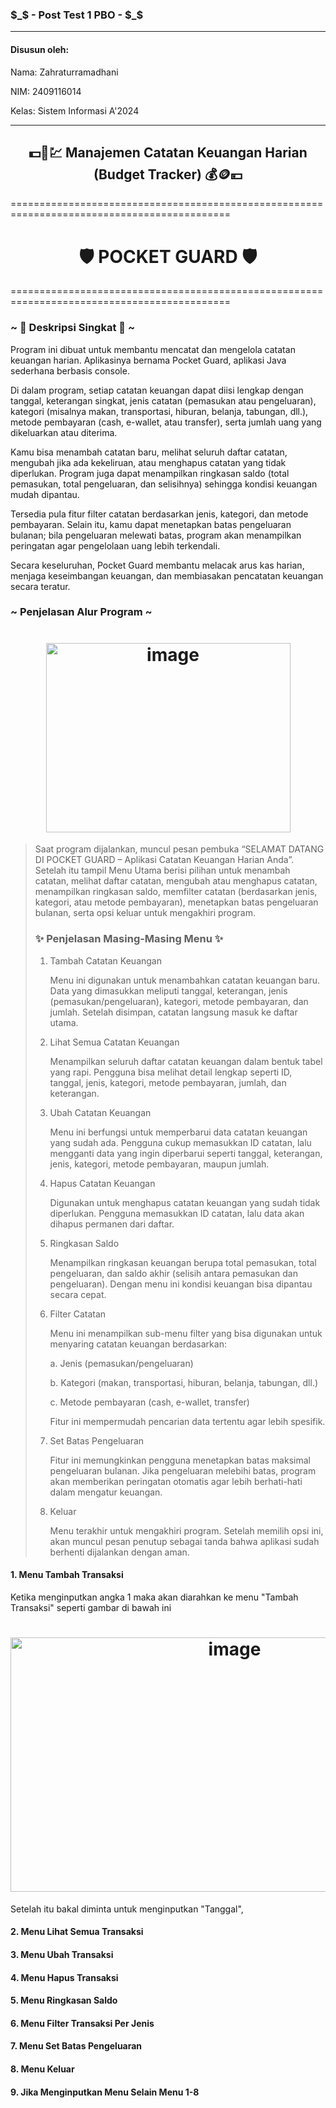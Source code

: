 ### $_$ - Post Test 1 PBO - $_$
--------------------------------------------------------------------------------------------

#### Disusun oleh:

Nama: Zahraturramadhani

NIM: 2409116014

Kelas: Sistem Informasi A'2024

--------------------------------------------------------------------------------------------


<h2 align="center">💵💸💹 Manajemen Catatan Keuangan Harian (Budget Tracker) 💰🪙💴 </h2> 

============================================================================================
<h1 align="center">🛡️ POCKET GUARD 🛡️</h1>
============================================================================================

### ~ 📗 Deskripsi Singkat 📒  ~

Program ini dibuat untuk membantu mencatat dan mengelola catatan keuangan harian. Aplikasinya bernama Pocket Guard, aplikasi Java sederhana berbasis console.

Di dalam program, setiap catatan keuangan dapat diisi lengkap dengan tanggal, keterangan singkat, jenis catatan (pemasukan atau pengeluaran), kategori (misalnya makan, transportasi, hiburan, belanja, tabungan, dll.), metode pembayaran (cash, e-wallet, atau transfer), serta jumlah uang yang dikeluarkan atau diterima.

Kamu bisa menambah catatan baru, melihat seluruh daftar catatan, mengubah jika ada kekeliruan, atau menghapus catatan yang tidak diperlukan. Program juga dapat menampilkan ringkasan saldo (total pemasukan, total pengeluaran, dan selisihnya) sehingga kondisi keuangan mudah dipantau.

Tersedia pula fitur filter catatan berdasarkan jenis, kategori, dan metode pembayaran. Selain itu, kamu dapat menetapkan batas pengeluaran bulanan; bila pengeluaran melewati batas, program akan menampilkan peringatan agar pengelolaan uang lebih terkendali.

Secara keseluruhan, Pocket Guard membantu melacak arus kas harian, menjaga keseimbangan keuangan, dan membiasakan pencatatan keuangan secara teratur.

### ~ Penjelasan Alur Program  ~

<h1 align="center"><img width="391" height="303" alt="image" src="https://github.com/user-attachments/assets/aeb399a5-d4d6-4c3a-81ed-1a519dbf823e" /></h1>

> Saat program dijalankan, muncul pesan pembuka “SELAMAT DATANG DI POCKET GUARD – Aplikasi Catatan Keuangan Harian Anda”. Setelah itu tampil Menu Utama berisi pilihan untuk menambah catatan, melihat daftar catatan, mengubah atau menghapus catatan, menampilkan ringkasan saldo, memfilter catatan (berdasarkan jenis, kategori, atau metode pembayaran), menetapkan batas pengeluaran bulanan, serta opsi keluar untuk mengakhiri program.
> ### ✨ Penjelasan Masing-Masing Menu ✨
> 1. Tambah Catatan Keuangan
>    
>    Menu ini digunakan untuk menambahkan catatan keuangan baru. Data yang dimasukkan meliputi tanggal, keterangan, jenis (pemasukan/pengeluaran), kategori, metode
>    pembayaran, dan jumlah. Setelah disimpan, catatan langsung masuk ke daftar utama.
> 2. Lihat Semua Catatan Keuangan
>    
>    Menampilkan seluruh daftar catatan keuangan dalam bentuk tabel yang rapi. Pengguna bisa melihat detail lengkap seperti ID, tanggal, jenis, kategori, metode
>    pembayaran, jumlah, dan keterangan.
> 3. Ubah Catatan Keuangan
>    
>    Menu ini berfungsi untuk memperbarui data catatan keuangan yang sudah ada. Pengguna cukup memasukkan ID catatan, lalu mengganti data yang ingin diperbarui
>    seperti tanggal, keterangan, jenis, kategori, metode pembayaran, maupun jumlah.
> 4. Hapus Catatan Keuangan
>    
>    Digunakan untuk menghapus catatan keuangan yang sudah tidak diperlukan. Pengguna memasukkan ID catatan, lalu data akan dihapus permanen dari daftar.
> 5. Ringkasan Saldo
>    
>    Menampilkan ringkasan keuangan berupa total pemasukan, total pengeluaran, dan saldo akhir (selisih antara pemasukan dan pengeluaran). Dengan menu ini kondisi
>    keuangan bisa dipantau secara cepat.
> 6. Filter Catatan
>    
>    Menu ini menampilkan sub-menu filter yang bisa digunakan untuk menyaring catatan keuangan berdasarkan:
>    
>    a. Jenis (pemasukan/pengeluaran)
>    
>    b. Kategori (makan, transportasi, hiburan, belanja, tabungan, dll.)
>    
>    c. Metode pembayaran (cash, e-wallet, transfer)
>
>    Fitur ini mempermudah pencarian data tertentu agar lebih spesifik.
> 7. Set Batas Pengeluaran
>    
>    Fitur ini memungkinkan pengguna menetapkan batas maksimal pengeluaran bulanan. Jika pengeluaran melebihi batas, program akan memberikan peringatan otomatis
>    agar lebih berhati-hati dalam mengatur keuangan.
> 8. Keluar
>    
>    Menu terakhir untuk mengakhiri program. Setelah memilih opsi ini, akan muncul pesan penutup sebagai tanda bahwa aplikasi sudah berhenti dijalankan dengan aman.

#### 1. Menu Tambah Transaksi
Ketika menginputkan angka 1 maka akan diarahkan ke menu "Tambah Transaksi" seperti gambar di bawah ini

<h1 align="center"><img width="701" height="407" alt="image" src="https://github.com/user-attachments/assets/7668fdd8-0065-4474-9241-1eb7ad13cdd7" /></h1>

Setelah itu bakal diminta untuk menginputkan "Tanggal", 

#### 2. Menu Lihat Semua Transaksi
#### 3. Menu Ubah Transaksi
#### 4. Menu Hapus Transaksi
#### 5. Menu Ringkasan Saldo
#### 6. Menu Filter Transaksi Per Jenis
#### 7. Menu Set Batas Pengeluaran
#### 8. Menu Keluar
#### 9. Jika Menginputkan Menu Selain Menu 1-8




